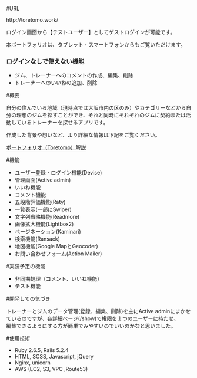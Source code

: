 #URL

<p>http://toretomo.work/</p>
<p>ログイン画面から【テストユーザー】としてゲストログインが可能です。</p>
<p>本ポートフォリオは、タブレット・スマートフォンからもご覧いただけます。</p>

<h3>ログインなしで使えない機能</h3>
<ul>
  <li>ジム、トレーナーへのコメントの作成、編集、削除</li>
  <li>トレーナーへのいいねの追加、削除</li>
</ul>

#概要

<p>自分の住んでいる地域（現時点では大阪市内の区のみ）やカテゴリーなどから自分の理想のジムを探すことができ、それと同時にそれぞれのジムに契約または活動しているトレーナーを探せるアプリです。</p>

<p>作成した背景や想いなど、より詳細な情報は下記をご覧ください。</p>
<a href="https://qiita.com/Takayaus/items/7372c10bbfaa0497eb59">ポートフォリオ（Toretomo）解説</a>

#機能

<ul>
  <li>ユーザー登録・ログイン機能(Devise)</li>
  <li>管理画面(Active admin)</li>
  <li>いいね機能</li>
  <li>コメント機能</li>
  <li>五段階評価機能(Raty)</li>
  <li>一覧表示(一部にSwiper)</li>
  <li>文字列省略機能(Readmore)</li>
  <li>画像拡大機能(Lightbox2)</li>
  <li>ページネーション(Kaminari)</li>
  <li>検索機能(Ransack)</li>
  <li>地図機能(Google MapとGeocoder)</li>
  <li>お問い合わせフォーム(Action Mailer)</li>
</ul>

#実装予定の機能

<ul>
  <li>非同期処理（コメント、いいね機能）</li>
  <li>テスト機能</li>
</ul>

#開発しての気づき

<p>トレーナーとジムのデータ管理(登録、編集、削除)を主にActive adminにまかせているのですが、各詳細ページ(/show)で権限を１つのユーザーに持たせ、</br>
編集できるようにする方が簡単でみやすいのでいいのかなと思いました。</p>

#使用技術

<ul>
  <li>Ruby 2.6.5, Rails 5.2.4</li>
  <li>HTML, SCSS, Javascript, jQuery</li>
  <li>Nginx, unicorn</li>
  <li>AWS (EC2, S3, VPC ,Route53)</li>
</ul>
